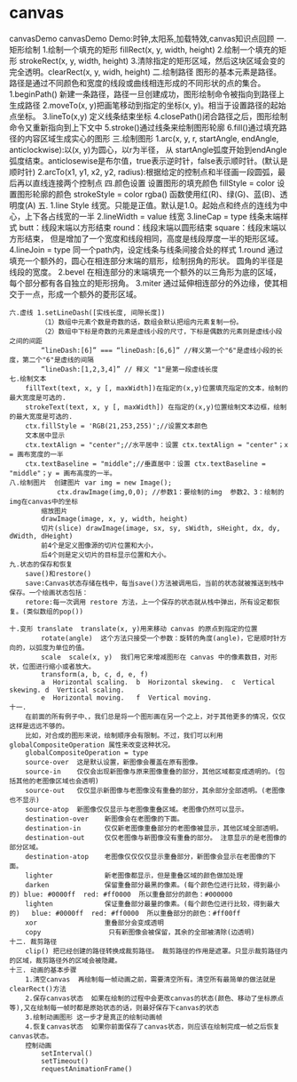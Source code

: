 # canvas
canvasDemo
canvasDemo Demo:时钟,太阳系,加载特效,canvas知识点回顾
 一.矩形绘制
        1.绘制一个填充的矩形 fillRect(x, y, width, height)
        2.绘制一个填充的矩形 strokeRect(x, y, width, height)
        3.清除指定的矩形区域，然后这块区域会变的完全透明。clearRect(x, y, widh, height)
    二.绘制路径
            图形的基本元素是路径。路径是通过不同颜色和宽度的线段或曲线相连形成的不同形状的点的集合。
            1.beginPath() 新建一条路径，路径一旦创建成功，图形绘制命令被指向到路径上生成路径
            2.moveTo(x, y)把画笔移动到指定的坐标(x, y)。相当于设置路径的起始点坐标。
            3.lineTo(x,y) 定义线条结束坐标
            4.closePath()闭合路径之后，图形绘制命令又重新指向到上下文中
            5.stroke()通过线条来绘制图形轮廓
            6.fill()通过填充路径的内容区域生成实心的图形
    三.绘制图形
        1.arc(x, y, r, startAngle, endAngle, anticlockwise):以(x, y)为圆心，以r为半径，
        从 startAngle弧度开始到endAngle弧度结束。anticlosewise是布尔值，true表示逆时针，false表示顺时针。(默认是顺时针)
        2.arcTo(x1, y1, x2, y2, radius):根据给定的控制点和半径画一段圆弧，最后再以直线连接两个控制点
    四.颜色设置
        设置图形的填充颜色 fillStyle = color
        设置图形轮廓的颜色 strokeStyle = color
        rgba() 函数使用红(R)、绿(G)、蓝(B)、透明度(A)
    五. 1.line Style 线宽。只能是正值。默认是1.0。起始点和终点的连线为中心，上下各占线宽的一半
        2.lineWidth = value 线宽
        3.lineCap = type 线条末端样式 
        butt：线段末端以方形结束  round：线段末端以圆形结束  square：线段末端以方形结束，
        但是增加了一个宽度和线段相同，高度是线段厚度一半的矩形区域。
        4.lineJoin = type  同一个path内，设定线条与线条间接合处的样式
            1.round  通过填充一个额外的，圆心在相连部分末端的扇形，绘制拐角的形状。 圆角的半径是线段的宽度。
            2.bevel  在相连部分的末端填充一个额外的以三角形为底的区域， 每个部分都有各自独立的矩形拐角。
            3.miter 通过延伸相连部分的外边缘，使其相交于一点，形成一个额外的菱形区域。

    六.虚线 1.setLineDash([实线长度, 间隙长度]) 
            （1）数组中元素个数是奇数的话，数组会默认把组内元素复制一份。
            （2）数组中下标是奇数的元素是虚线小段的尺寸，下标是偶数的元素则是虚线小段之间的间距
            “lineDash:[6]” === “lineDash:[6,6]” //释义第一个"6"是虚线小段的长度，第二个"6"是虚线的间隔
            “lineDash:[1,2,3,4]” // 释义 "1"是第一段虚线长度
    七.绘制文本
        fillText(text, x, y [, maxWidth])在指定的(x,y)位置填充指定的文本，绘制的最大宽度是可选的.
        strokeText(text, x, y [, maxWidth]) 在指定的(x,y)位置绘制文本边框，绘制的最大宽度是可选的.
        ctx.fillStyle = 'RGB(21,253,255)';//设置文本颜色
        文本居中显示
        ctx.textAlign = "center";//水平居中：设置 ctx.textAlign = "center"；x = 画布宽度的一半
        ctx.textBaseline = "middle";//垂直居中：设置 ctx.textBaseline = "middle"；y = 画布高度的一半。
    八.绘制图片  创建图片 var img = new Image();  
                ctx.drawImage(img,0,0); //参数1：要绘制的img  参数2、3：绘制的img在canvas中的坐标
            缩放图片
            drawImage(image, x, y, width, height)
            切片(slice) drawImage(image, sx, sy, sWidth, sHeight, dx, dy, dWidth, dHeight)  
            前4个是定义图像源的切片位置和大小，
            后4个则是定义切片的目标显示位置和大小。
    九.状态的保存和恢复
        save()和restore()
        save:Canvas状态存储在栈中，每当save()方法被调用后，当前的状态就被推送到栈中保存。一个绘画状态包括：
        retore:每一次调用 restore 方法，上一个保存的状态就从栈中弹出，所有设定都恢复。(类似数组的pop())

    十.变形 translate  translate(x, y)用来移动 canvas 的原点到指定的位置
            rotate(angle)  这个方法只接受一个参数：旋转的角度(angle)，它是顺时针方向的，以弧度为单位的值。
            scale  scale(x, y)  我们用它来增减图形在 canvas 中的像素数目，对形状，位图进行缩小或者放大。
            transform(a, b, c, d, e, f) 
            a ​ Horizontal scaling.  b  Horizontal skewing.  c ​ Vertical skewing. d ​ Vertical scaling.
            e  Horizontal moving.   f  Vertical moving.
    十一.
        在前面的所有例子中、，我们总是将一个图形画在另一个之上，对于其他更多的情况，仅仅这样是远远不够的。
        比如，对合成的图形来说，绘制顺序会有限制。不过，我们可以利用 globalCompositeOperation 属性来改变这种状况。
        globalCompositeOperation = type
        source-over  这是默认设置，新图像会覆盖在原有图像。
        source-in    仅仅会出现新图像与原来图像重叠的部分，其他区域都变成透明的。(包括其他的老图像区域也会透明)
        source-out   仅仅显示新图像与老图像没有重叠的部分，其余部分全部透明。(老图像也不显示)
        source-atop  新图像仅仅显示与老图像重叠区域。老图像仍然可以显示。
        destination-over    新图像会在老图像的下面。
        destination-in      仅仅新老图像重叠部分的老图像被显示，其他区域全部透明。
        destination-out     仅仅老图像与新图像没有重叠的部分。 注意显示的是老图像的部分区域。
        destination-atop    老图像仅仅仅仅显示重叠部分，新图像会显示在老图像的下面。
        lighter             新老图像都显示，但是重叠区域的颜色做加处理
        darken              保留重叠部分最黑的像素。(每个颜色位进行比较，得到最小的) blue: #0000ff  red: #ff0000  所以重叠部分的颜色：#000000
        lighten             保证重叠部分最量的像素。(每个颜色位进行比较，得到最大的)   blue: #0000ff  red: #ff0000  所以重叠部分的颜色：#ff00ff
        xor                 重叠部分会变成透明
        copy                 只有新图像会被保留，其余的全部被清除(边透明)
    十二. 裁剪路径
        clip() 把已经创建的路径转换成裁剪路径。 裁剪路径的作用是遮罩。只显示裁剪路径内的区域，裁剪路径外的区域会被隐藏。
    十三. 动画的基本步骤
        1.清空canvas  再绘制每一帧动画之前，需要清空所有。清空所有最简单的做法就是clearRect()方法
        2.保存canvas状态  如果在绘制的过程中会更改canvas的状态(颜色、移动了坐标原点等),又在绘制每一帧时都是原始状态的话，则最好保存下canvas的状态
        3.绘制动画图形 这一步才是真正的绘制动画帧
        4.恢复canvas状态  如果你前面保存了canvas状态，则应该在绘制完成一帧之后恢复canvas状态。
        控制动画
            setInterval()
            setTimeout()
            requestAnimationFrame()